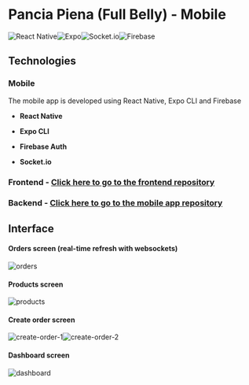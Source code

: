 # Pancia Piena (Full Belly) - Mobile

![React Native](https://img.shields.io/badge/react_native-%2320232a.svg?style=for-the-badge&logo=react&logoColor=%2361DAFB)![Expo](https://img.shields.io/badge/expo-1C1E24?style=for-the-badge&logo=expo&logoColor=#D04A37)![Socket.io](https://img.shields.io/badge/Socket.io-black?style=for-the-badge&logo=socket.io&badgeColor=010101)![Firebase](https://img.shields.io/badge/firebase-%23039BE5.svg?style=for-the-badge&logo=firebase)

## Technologies

### Mobile

The mobile app is developed using React Native, Expo CLI and Firebase

- **React Native**

- **Expo CLI**

- **Firebase Auth**

- **Socket.io**

### Frontend - [Click here to go to the frontend repository](https://github.com/peppemig/pancia-piena-fe)

### Backend - [Click here to go to the mobile app repository](https://github.com/peppemig/pancia-piena-be)

## Interface

#### Orders screen (real-time refresh with websockets)
![orders](https://github.com/peppemig/pancia-piena-mobile/assets/120139042/a41ff57b-05bb-4776-bc6d-f9f3d506eccf)

#### Products screen
![products](https://github.com/peppemig/pancia-piena-mobile/assets/120139042/efdd89bc-d413-460d-9314-b7f1c57dc5b8)

#### Create order screen
![create-order-1](https://github.com/peppemig/pancia-piena-mobile/assets/120139042/9c5ade00-c926-49bb-b70f-d749968262b3)![create-order-2](https://github.com/peppemig/pancia-piena-mobile/assets/120139042/95d1faeb-a332-4b65-b2b3-416b73b1caa2)

#### Dashboard screen
![dashboard](https://github.com/peppemig/pancia-piena-mobile/assets/120139042/081aeca0-be93-420a-9371-47090d89fd88)
